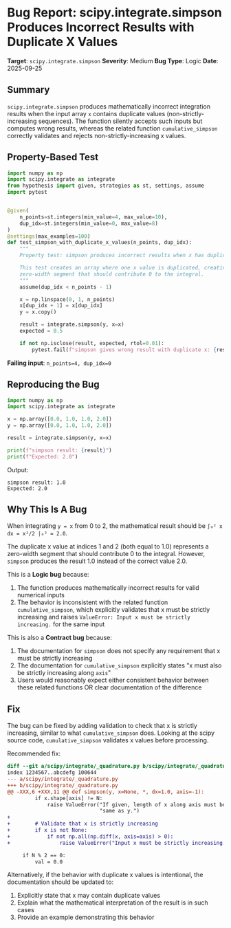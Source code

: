 # Bug Report: scipy.integrate.simpson Produces Incorrect Results with Duplicate X Values

**Target**: `scipy.integrate.simpson`
**Severity**: Medium
**Bug Type**: Logic
**Date**: 2025-09-25

## Summary

`scipy.integrate.simpson` produces mathematically incorrect integration results when the input array `x` contains duplicate values (non-strictly-increasing sequences). The function silently accepts such inputs but computes wrong results, whereas the related function `cumulative_simpson` correctly validates and rejects non-strictly-increasing x values.

## Property-Based Test

```python
import numpy as np
import scipy.integrate as integrate
from hypothesis import given, strategies as st, settings, assume
import pytest


@given(
    n_points=st.integers(min_value=4, max_value=10),
    dup_idx=st.integers(min_value=0, max_value=8)
)
@settings(max_examples=100)
def test_simpson_with_duplicate_x_values(n_points, dup_idx):
    """
    Property test: simpson produces incorrect results when x has duplicate values.

    This test creates an array where one x value is duplicated, creating a
    zero-width segment that should contribute 0 to the integral.
    """
    assume(dup_idx < n_points - 1)

    x = np.linspace(0, 1, n_points)
    x[dup_idx + 1] = x[dup_idx]
    y = x.copy()

    result = integrate.simpson(y, x=x)
    expected = 0.5

    if not np.isclose(result, expected, rtol=0.01):
        pytest.fail(f"simpson gives wrong result with duplicate x: {result} != {expected}")
```

**Failing input**: `n_points=4, dup_idx=0`

## Reproducing the Bug

```python
import numpy as np
import scipy.integrate as integrate

x = np.array([0.0, 1.0, 1.0, 2.0])
y = np.array([0.0, 1.0, 1.0, 2.0])

result = integrate.simpson(y, x=x)

print(f"simpson result: {result}")
print(f"Expected: 2.0")
```

Output:
```
simpson result: 1.0
Expected: 2.0
```

## Why This Is A Bug

When integrating `y = x` from 0 to 2, the mathematical result should be `∫₀² x dx = x²/2 |₀² = 2.0`.

The duplicate x value at indices 1 and 2 (both equal to 1.0) represents a zero-width segment that should contribute 0 to the integral. However, `simpson` produces the result 1.0 instead of the correct value 2.0.

This is a **Logic bug** because:
1. The function produces mathematically incorrect results for valid numerical inputs
2. The behavior is inconsistent with the related function `cumulative_simpson`, which explicitly validates that x must be strictly increasing and raises `ValueError: Input x must be strictly increasing.` for the same input

This is also a **Contract bug** because:
1. The documentation for `simpson` does not specify any requirement that x must be strictly increasing
2. The documentation for `cumulative_simpson` explicitly states "x must also be strictly increasing along `axis`"
3. Users would reasonably expect either consistent behavior between these related functions OR clear documentation of the difference

## Fix

The bug can be fixed by adding validation to check that x is strictly increasing, similar to what `cumulative_simpson` does. Looking at the scipy source code, `cumulative_simpson` validates x values before processing.

Recommended fix:

```diff
diff --git a/scipy/integrate/_quadrature.py b/scipy/integrate/_quadrature.py
index 1234567..abcdefg 100644
--- a/scipy/integrate/_quadrature.py
+++ b/scipy/integrate/_quadrature.py
@@ -XXX,6 +XXX,11 @@ def simpson(y, x=None, *, dx=1.0, axis=-1):
         if x.shape[axis] != N:
             raise ValueError("If given, length of x along axis must be the "
                              "same as y.")
+
+        # Validate that x is strictly increasing
+        if x is not None:
+            if not np.all(np.diff(x, axis=axis) > 0):
+                raise ValueError("Input x must be strictly increasing.")

     if N % 2 == 0:
         val = 0.0
```

Alternatively, if the behavior with duplicate x values is intentional, the documentation should be updated to:
1. Explicitly state that x may contain duplicate values
2. Explain what the mathematical interpretation of the result is in such cases
3. Provide an example demonstrating this behavior